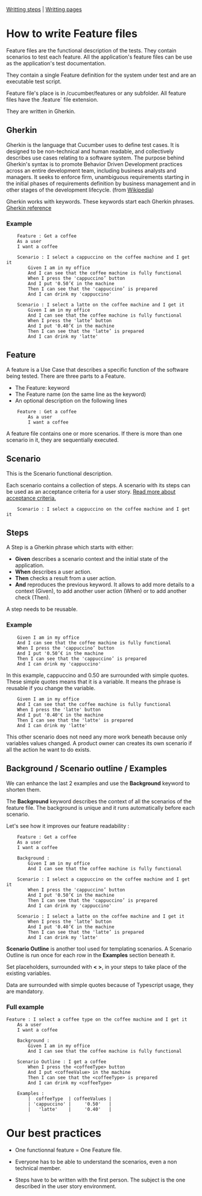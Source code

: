 [Writting steps](../step_definitions) | [Writting pages](../pages)

# How to write Feature files


Feature files are the functional description of the tests. They contain scenarios to test each feature. All the application's feature files can be use as the application's test documentation.

They contain a single Feature definition for the system under test and are an executable test script.

Feature file's place is in /cucumber/features or any subfolder. All feature files have the .feature` file extension.

They are written in Gherkin.

## Gherkin

Gherkin is the language that Cucumber uses to define test cases. It is designed to be non-technical and human readable, and collectively describes use cases relating to a software system. The purpose behind Gherkin's syntax is to promote Behavior Driven Development practices across an entire development team, including business analysts and managers. It seeks to enforce firm, unambiguous requirements starting in the initial phases of requirements definition by business management and in other stages of the development lifecycle. (from [Wikipedia](https://en.wikipedia.org/wiki/Cucumber_(software)#Gherkin_language))


Gherkin works with keywords. These keywords start each Gherkin phrases. [Gherkin reference](https://docs.cucumber.io/gherkin/reference/)

### Example

```Gherkin
    Feature : Get a coffee
	As a user
	I want a coffee

	Scenario : I select a cappuccino on the coffee machine and I get it
	    Given I am in my office
	    And I can see that the coffee machine is fully functional
	    When I press the 'cappuccino’ button
	    And I put '0.50’€ in the machine
	    Then I can see that the 'cappuccino’ is prepared
	    And I can drink my 'cappuccino'

	Scenario : I select a latte on the coffee machine and I get it
	    Given I am in my office
	    And I can see that the coffee machine is fully functional
	    When I press the 'latte’ button
	    And I put '0.40’€ in the machine
	    Then I can see that the 'latte’ is prepared
	    And I can drink my 'latte'
```

## Feature

A feature is a Use Case that describes a specific function of the software being tested. There are three parts to a Feature.

  - The Feature: keyword
  - The Feature name (on the same line as the keyword)
  - An optional description on the following lines


```Gherkin
    Feature : Get a coffee
        As a user
        I want a coffee
```

A feature file contains one or more scenarios.
If there is more than one scenario in it, they are sequentially executed.

## Scenario

This is the Scenario functional description.

Each scenario contains  a collection of steps. A scenario with its steps can be used as an acceptance criteria for a user story. [Read more about acceptance criteria.](https://rubygarage.org/blog/clear-acceptance-criteria-and-why-its-important)

```Gherkin
    Scenario : I select a cappuccino on the coffee machine and I get it
```


## Steps

A Step is a Gherkin phrase which starts with either:

* **Given** describes a scenario context and the initial state of the application.
* **When** describes a user action.
* **Then** checks a result from a user action.
* **And** reproduces the previous keyword. It allows to add more details to a context (Given), to add another user action (When) or to add another check (Then).

A step needs to be reusable.

### Example

```Gherkin
    Given I am in my office
    And I can see that the coffee machine is fully functional
    When I press the 'cappuccino’ button
    And I put '0.50’€ in the machine
    Then I can see that the 'cappuccino’ is prepared
    And I can drink my 'cappuccino'
```

In this example, cappuccino and 0.50 are surrounded with simple quotes. These simple quotes means that it is a variable. It means the phrase is reusable if you change the variable.

```Gherkin
    Given I am in my office
    And I can see that the coffee machine is fully functional
    When I press the 'latte' button
    And I put '0.40'€ in the machine
    Then I can see that the 'latte' is prepared
    And I can drink my 'latte'
```

This other scenario does not need any more work beneath because only variables values changed. A product owner can creates its own scenario if all the action he want to do exists.

## Background / Scenario outline / Examples

We can enhance the last 2 examples and use the **Background** keyword to shorten them.

The **Background** keyword describes the context of all the scenarios of the feature file.
The background is unique and it runs automatically before each scenario.

Let's see how it improves our feature readability :

```Gherkin
    Feature : Get a coffee
	As a user
	I want a coffee

    Background :
        Given I am in my office
        And I can see that the coffee machine is fully functional

	Scenario : I select a cappuccino on the coffee machine and I get it
	    When I press the 'cappuccino’ button
	    And I put '0.50’€ in the machine
	    Then I can see that the 'cappuccino’ is prepared
	    And I can drink my 'cappuccino'

	Scenario : I select a latte on the coffee machine and I get it
	    When I press the 'latte’ button
	    And I put '0.40’€ in the machine
	    Then I can see that the 'latte’ is prepared
	    And I can drink my 'latte'
```

**Scenario Outline** is another tool used for templating scenarios. A Scenario Outline is run once for each row in the **Examples** section beneath it.

Set placeholders, surrounded with **< >**, in your steps to take place of the existing variables.

Data are surrounded with simple quotes because of Typescript usage, they are mandatory.

### Full example

```Gherkin
Feature : I select a coffee type on the coffee machine and I get it
    As a user
    I want a coffee

    Background :
        Given I am in my office
        And I can see that the coffee machine is fully functional

    Scenario Outline : I get a coffee
        When I press the <coffeeType> button
        And I put <coffeeValue> in the machine
        Then I can see that the <coffeeType> is prepared
        And I can drink my <coffeeType>

    Examples :
        |  coffeeType  | coffeeValues |
        | 'cappuccino' |     '0.50'   |
        |   'latte'    |     '0.40'   |
```

# Our best practices

* One functionnal feature = One Feature file.

* Everyone has to be able to understand the scenarios, even a non technical member.

* Steps have to be written with the first person. The subject is the one described in the user story environment.
